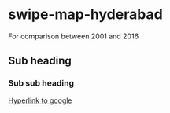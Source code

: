 # swipe-map-hyderabad
For comparison between 2001 and 2016

## Sub heading

### Sub sub heading

[Hyperlink to google](www.google.com)

